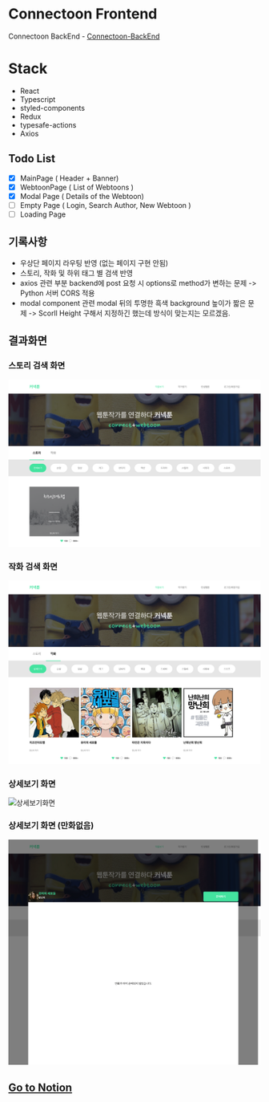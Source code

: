 # Connectoon Frontend

Connectoon BackEnd - [Connectoon-BackEnd](https://github.com/cdbrouk/connectoon-backend)

# Stack

- React
- Typescript
- styled-components
- Redux
- typesafe-actions
- Axios

## Todo List

- [x] MainPage ( Header + Banner)
- [x] WebtoonPage ( List of Webtoons )
- [x] Modal Page ( Details of the Webtoon)
- [ ] Empty Page ( Login, Search Author, New Webtoon )
- [ ] Loading Page

## 기록사항

- 우상단 페이지 라우팅 반영 (없는 페이지 구현 안됨)
- 스토리, 작화 및 하위 태그 별 검색 반영
- axios 관련 부분 backend에 post 요청 시 options로 method가 변하는 문제 -> Python 서버 CORS 적용
- modal component 관련 modal 뒤의 투명한 흑색 background 높이가 짧은 문제 -> Scorll Height 구해서 지정하긴 했는데 방식이 맞는지는 모르겠음.

## 결과화면

### 스토리 검색 화면

![스토리검색화면](./screenshot/screenshot1.png)

### 작화 검색 화면

![작화검색화면](./screenshot/screenshot2.png)

### 상세보기 화면

![상세보기화면](./screenshot/screenshot3.png)

### 상세보기 화면 (만화없음)

![상세보기화면](./screenshot/screenshot4.png)

## [Go to Notion](https://www.notion.so/Connectoon-ec2ffbe9174e449a9c847b3c95513a41)
